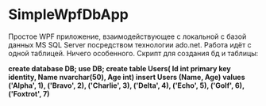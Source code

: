 # SimpleWpfDbApp
Простое WPF приложение, взаимодействующее с локальной с базой данных MS SQL Server посредством технологии ado.net. Работа идёт с одной таблицей. Ничего особенного. 
Скрипт для создания бд и таблицы:

**create database DB;
use DB;
create table Users(
Id int primary key identity,
Name nvarchar(50),
Age int)
insert Users (Name, Age) values ('Alpha', 1), ('Bravo', 2), ('Charlie', 3), ('Delta', 4), ('Echo', 5), ('Golf', 6), ('Foxtrot', 7)**
